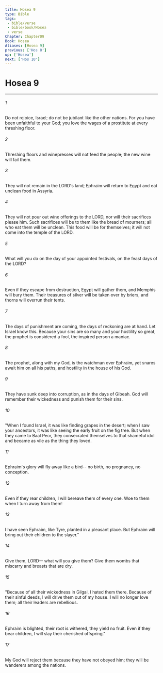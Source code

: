 ```yaml
---
title: Hosea 9
type: Bible
tags:
 - bible/verse
 - bible/book/Hosea
 - verse
Chapter: Chapter09
Book: Hosea
Aliases: [Hosea 9]
previous: ['Hos 8']
up: ['Hosea']
next: ['Hos 10']
---
```

# Hosea 9

***


###### 1 
Do not rejoice, Israel; do not be jubilant like the other nations. For you have been unfaithful to your God; you love the wages of a prostitute at every threshing floor. 

###### 2 
Threshing floors and winepresses will not feed the people; the new wine will fail them. 

###### 3 
They will not remain in the LORD's land; Ephraim will return to Egypt and eat unclean food in Assyria. 

###### 4 
They will not pour out wine offerings to the LORD, nor will their sacrifices please him. Such sacrifices will be to them like the bread of mourners; all who eat them will be unclean. This food will be for themselves; it will not come into the temple of the LORD. 

###### 5 
What will you do on the day of your appointed festivals, on the feast days of the LORD? 

###### 6 
Even if they escape from destruction, Egypt will gather them, and Memphis will bury them. Their treasures of silver will be taken over by briers, and thorns will overrun their tents. 

###### 7 
The days of punishment are coming, the days of reckoning are at hand. Let Israel know this. Because your sins are so many and your hostility so great, the prophet is considered a fool, the inspired person a maniac. 

###### 8 
The prophet, along with my God, is the watchman over Ephraim, yet snares await him on all his paths, and hostility in the house of his God. 

###### 9 
They have sunk deep into corruption, as in the days of Gibeah. God will remember their wickedness and punish them for their sins. 

###### 10 
"When I found Israel, it was like finding grapes in the desert; when I saw your ancestors, it was like seeing the early fruit on the fig tree. But when they came to Baal Peor, they consecrated themselves to that shameful idol and became as vile as the thing they loved. 

###### 11 
Ephraim's glory will fly away like a bird-- no birth, no pregnancy, no conception. 

###### 12 
Even if they rear children, I will bereave them of every one. Woe to them when I turn away from them! 

###### 13 
I have seen Ephraim, like Tyre, planted in a pleasant place. But Ephraim will bring out their children to the slayer." 

###### 14 
Give them, LORD-- what will you give them? Give them wombs that miscarry and breasts that are dry. 

###### 15 
"Because of all their wickedness in Gilgal, I hated them there. Because of their sinful deeds, I will drive them out of my house. I will no longer love them; all their leaders are rebellious. 

###### 16 
Ephraim is blighted, their root is withered, they yield no fruit. Even if they bear children, I will slay their cherished offspring." 

###### 17 
My God will reject them because they have not obeyed him; they will be wanderers among the nations. 
